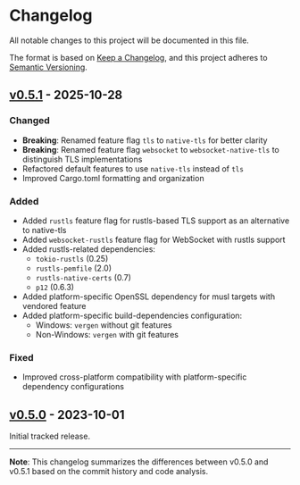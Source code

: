 # Changelog

All notable changes to this project will be documented in this file.

The format is based on [Keep a Changelog](https://keepachangelog.com/en/1.0.0/),
and this project adheres to [Semantic Versioning](https://semver.org/spec/v2.0.0.html).

## [v0.5.1] - 2025-10-28

### Changed
- **Breaking**: Renamed feature flag `tls` to `native-tls` for better clarity
- **Breaking**: Renamed feature flag `websocket` to `websocket-native-tls` to distinguish TLS implementations
- Refactored default features to use `native-tls` instead of `tls`
- Improved Cargo.toml formatting and organization

### Added
- Added `rustls` feature flag for rustls-based TLS support as an alternative to native-tls
- Added `websocket-rustls` feature flag for WebSocket with rustls support
- Added rustls-related dependencies:
  - `tokio-rustls` (0.25)
  - `rustls-pemfile` (2.0)
  - `rustls-native-certs` (0.7)
  - `p12` (0.6.3)
- Added platform-specific OpenSSL dependency for musl targets with vendored feature
- Added platform-specific build-dependencies configuration:
  - Windows: `vergen` without git features
  - Non-Windows: `vergen` with git features

### Fixed
- Improved cross-platform compatibility with platform-specific dependency configurations

## [v0.5.0] - 2023-10-01

Initial tracked release.

---

**Note**: This changelog summarizes the differences between v0.5.0 and v0.5.1 based on the commit history and code analysis.

[v0.5.1]: https://github.com/chrisvgt/rathole/compare/v0.5.0...v0.5.1
[v0.5.0]: https://github.com/chrisvgt/rathole/releases/tag/v0.5.0
